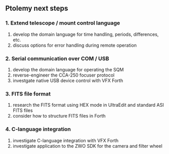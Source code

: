 ## Ptolemy next steps

### 1. Extend telescope / mount control language
1. develop the domain language for time handling, periods, differences, etc.
2. discuss options for error handling during remote operation

### 2. Serial communication over COM / USB
1. develop the domain language for operating the SQM
2. reverse-engineer the CCA-250 focuser protocol
3. investgate native USB device control with VFX Forth

### 3. FITS file format
1. research the FITS format using HEX mode in UltraEdit and standard ASI FITS files
2. consider how to structure FITS files in Forth

### 4. C-language integration
1. investigate C-language integration with VFX Forth
2. investigate application to the ZWO SDK for the camera and filter wheel